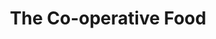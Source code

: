 ---
title: "The Co-operative Food"
url: /belper/the-co-operative-food-whitemoor-lane/
shop: convenience
---